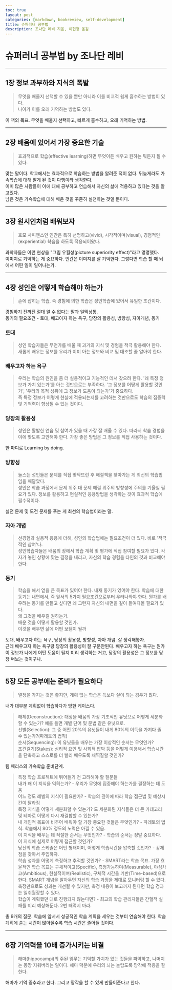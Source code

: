 ```yaml
---
toc: true
layout: post
categories: [markdown, bookreview, self-development]
title: 슈퍼러너 공부법
description: 조나단 레비 지음, 이현정 옮김
---
```


# 슈퍼러너 공부법 by 조나단 레비

___
## 1장 정보 과부하와 지식의 폭발
> 무엇을 배울지 선택할 수 있을 뿐만 아니라  이를 비교적 쉽게 흡수하는 방법이 있다.  
나아가 이를 오래 기억하는 방법도 있다.   

이 책의 목표. 무엇을 배울지 선택하고, 빠르게 흡수하고, 오래 기억하는 방법. 

___
## 2장 배움에 있어서 가장 중요한 기술
> 효과적으로 학습(effective learning)하면 무엇이든 배우고 원하는 뭐든지 될 수 있다.   

맞는 말이다. 학교에서는 효과적으로 학습하는 방법을 알려준 적이 없다. 뒤늦게라도 가속학습에 대해 알게 된 것이 다행이라 생각한다.  
이미 많은 사람들이 이에 대해 공부하고 연습해서 자신의 삶에 적용하고 있다는 것을 알고있다.  
남은 것은 가속학습에 대해 배운 것을 꾸준히 실천하는 것일 뿐이다.  

___
## 3장 원시인처럼 배워보자
> 호모 사피엔스인 인간은 특히 선명하고(vivid), 시각적이며(visual), 경험적인(experiential) 학습을 하도록 적응되어왔다.

과학자들은 이런 현상을 "그림 우월성(picture superiority effect)"라고 명명했다.   
이미지로 기억하는 게 중요하다. 인간은 이미지를 잘 기억한다. 
그렇다면 학습 할 때 뇌에서 어떤 일이 일어나는가.  

___
## 4장 성인은 어떻게 학습해야 하는가
> 손에 잡히는 학습, 즉 경험에 의한 학습은 성인학습에 있어서 유일한 조건이다.  

경험하기 전까진 절대 알 수 없다는 말과 일맥상통.  
동기의 필요조건 - 토대, 배고아자 하는 욕구, 당장의 활용성, 방향성, 자아개념, 동기

### 토대
> 성인 학습자들은 무언가를 배울 때 과거의 지식 및 경험을 적극 활용해야 한다.  
새롭게 배우는 정보를 우리가 이미 아는 정보와 비교 및 대조할 줄 알아야 한다.  

### 배우고자 하는 욕구
> 우리는 학습의 원인을 좀 더 실용적이고 기능적인 데서 찾으려 한다. '왜 특정 정보가 가치 있는가'를 아는 것만으로는 부족하다. '그 정보를 어떻게 활용할 것인가', '우리의 목적 성취에 그 정보가 도움이 되는가'가 중요하다.  
즉 특정 정보가 어떻게 현실에 적용되는지를 고려하는 것만으로도 학습의 집중력 및 기억력이 향상될 수 있는 것이다. 

### 당장의 활용성
> 성인은 활발한 연습 및 참여가 있을 때 가장 잘 배울 수 있다. 따라서 학습 경험을 이에 맞도록 고안해야 한다. 가장 좋은 방법은 그 정보를 직접 사용하는 것이다. 

한 마디로 Learning by doing. 

### 방향성
> 놀스는 성인들은 문제를 직접 맞닥뜨린 후 해결책을 찾아가는 게 최선의 학습법임을 깨달았다.  
성인은 학습 과정에서 문제 위주 대 문제 해결 위주의 방향성에 주의를 기울일 필요가 있다. 정보를 활용하고 현실적인 응용방법을 생각하는 것이 효과적 학습에 필수적이다. 

실전 문제 및 도전 문제를 푸는 게 최선의 학습법이라는 말. 

### 자아 개념
> 선경험과 실용적 응용에 더해, 성인의 학습법에는 필요조건이 더 있다. 바로 '적극적인 참여'다.  
성인학습자들은 배움의 장에서 학습 계획 및 평가에 직접 참여할 필요가 있다. 각자가 놓인 상황에 맞는 결정을 내리고, 자신의 학습 경험을 타인의 것과 비교해야 한다. 

### 동기
> 학습을 해서 얻을 큰 목표가 있어야 한다. 내재 동기가 있어야 한다. 학습에 대한 동기는 내면에서, 즉 앞서의 5가지 필요조건으로부터 우러나와야 한다. 뭔가를 배우려는 동기를 만들고 싶다면 왜 그런지 자신의 내면을 깊이 들여다볼 필요가 있다.  
왜 그것을 배우길 원하는가.  
배운 것을 어떻게 활용할 것인가.  
이것을 배우면 삶에 어떤 보탬이 될까

토대, 배우고자 하는 욕구, 당장의 활용성, 방향성, 자아 개념. 잘 생각해놓자.  
근데 배우고자 하는 욕구랑 당장의 활용성이 잘 구분안된다. 배우고자 하는 욕구는 뭔가 이 정보가 나에게 어떤 도움이 될지 미리 생각하는 거고, 당장의 활용성은 그 정보를 당장 써보는 것이구나. 

___
## 5장 모든 공부에는 준비가 필요하다
> 열정을 가지는 것은 좋지만, 계획 없는 학습은 득보다 실이 되는 경우가 많다.

내가 대부분 계획없이 학습하다가 망한 케이스다. 

> 해체(Deconstruction): 대상을 배움의 가장 기초적인 유닛으로 어떻게 세분화할 수 있는가? 예를 들면 개별 단어 및 문법 같은 유닛으로.  
선별(Selection): 그 중 어떤 20%의 유닛들이 내게 80%의 이득을 가져다 줄 수 있는가?(파레토의 법칙)   
순서(Sequencing): 이 유닛들을 배우는 가장 이상적인 순서는 무엇인가?   
조건걸기(Stakes): 심리적 요인 및 사회적 압박 등을 어떻게 이용해서 학습시간을 단축하고 스스로를 더 빨리 배우도록 채찍질할 것인가?

팀 페리스의 가속학습 준비단계. 

> 특정 학습 프로젝트에 뛰어들기 전 고려해야 할 질문들  
내가 왜 이 지식을 익히는가? - 우리가 무엇에 집중해야 하는가를 결정하는 데 도움  
어느 정도 레벨의 지식이 필요한가? - 학습의 깊이에 따라 학습 접근법 및 예상시간이 달라짐  
특정 지식을 어떻게 세분화할 수 있는가? 도 세분화된 지식들은 더 큰 카테고리 및 테마로 어떻게 다시 재결합할 수 있는가?  
내 개인적 목표에 비추어 배워야 할 가장 중요한 것들은 무엇인가? - 파레토의 법칙. 학습에서 80% 정도의 노력은 아낄 수 있음.   
이 지식을 배우는 데 적절한 순서는 무엇인가? - 학습의 순서는 정말 중요하다.  
이 지식에 실제로 어떻게 접근할 것인가?  
당신의 학습 스케줄은 어떤 형태이며, 어떻게 학습시간을 압축할 것인가? - 강제점을 찾아서 주입하자.  
학습 성과를 어떻게 측정하고 추적할 것인가? - SMART라는 학습 목표. 가장 효율적인 학습 목표는 구체적이고(Specific), 측정가능하며(Measurable), 야심차고(Ambitious), 현실적이며(Realistic), 구체적 시간을 기반(Time-based)으로 한다. SMART 개념을 알아두면 자신의 학습 과정을 제대로 모니터링 할 수 있다. 측정만으로도 성과는 개선될 수 있지만, 측정 내용이 보고까지 된다면 학습 겅과는 일취월장할 수 있다.   
학습이 계획했던 대로 진행되지 않는다면? - 최고의 학습 관리자들은 간헐적 실패를 미리 예상해둔다. 2번 빼먹지 마라. 

총 9개의 질문. 학습에 앞서서 성공적인 학습 계획을 세우는 것부터 연습해야 한다. 학습 계획에 쏟는 시간이 많아질수록 학습 시간은 줄어들 것이다. 

---
## 6장 기억력을 10배 증가시키는 비결
> 해마(hippocampi)의 주된 임무는 기억할 가치가 있는 것들을 파악하고, 나머지는 몽땅 지워버리는 일이다. 해마 덕분에 우리의 뇌는 놀랍도록 망각에 적응을 잘한다. 

해마가 기억 중추라고 한다. 그리고 망각을 할 수 있게 만들어준다고 한다.

>
